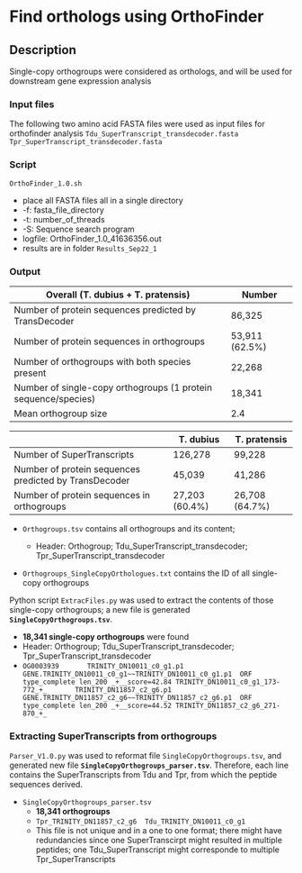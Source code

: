 # Find orthologs using OrthoFinder
## Description
Single-copy orthogroups were considered as orthologs, and will be used for downstream gene expression analysis
### Input files
The following two amino acid FASTA files were used as input files for orthofinder analysis
`Tdu_SuperTranscript_transdecoder.fasta`
`Tpr_SuperTranscript_transdecoder.fasta`
### Script
`OrthoFinder_1.0.sh`
- place all FASTA files all in a single directory
- -f: fasta_file_directory
- -t: number_of_threads
- -S: Sequence search program
- logfile: OrthoFinder_1.0_41636356.out
- results are in folder `Results_Sep22_1`

### Output
| Overall (T. dubius + T. pratensis) | Number |
| --- | --- |
| Number of protein sequences predicted by TransDecoder | 86,325 |
| Number of protein sequences in orthogroups | 53,911 (62.5%) |
| Number of orthogroups with both species present | 22,268 |
| Number of single-copy orthogroups (1 protein sequence/species) | 18,341 |
| Mean orthogroup size | 2.4 |

| | T. dubius | T. pratensis |
| --- | --- | --- |
| Number of SuperTranscripts | 126,278 | 99,228 |
| Number of protein sequences predicted by TransDecoder | 45,039 | 41,286 |
| Number of protein sequences in orthogroups | 27,203 (60.4%) | 26,708 (64.7%) |

- `Orthogroups.tsv` contains all orthogroups and its content;

  - Header: Orthogroup; Tdu_SuperTranscript_transdecoder; Tpr_SuperTranscript_transdecoder
- `Orthogroups_SingleCopyOrthologues.txt` contains the ID of all single-copy orthogroups

Python script `ExtracFiles.py` was used to extract the contents of those single-copy orthogroups; a new file is generated **`SingleCopyOrthogroups.tsv`**.
- **18,341 single-copy orthogroups** were found
- Header: Orthogroup; Tdu_SuperTranscript_transdecoder; Tpr_SuperTranscript_transdecoder
- `OG0003939       TRINITY_DN10011_c0_g1.p1 GENE.TRINITY_DN10011_c0_g1~~TRINITY_DN10011_c0_g1.p1  ORF type_complete len_200 _+__score=42.84 TRINITY_DN10011_c0_g1_173-772_+_       TRINITY_DN11857_c2_g6.p1 GENE.TRINITY_DN11857_c2_g6~~TRINITY_DN11857_c2_g6.p1  ORF type_complete len_200 _+__score=44.52 TRINITY_DN11857_c2_g6_271-870_+_`

### Extracting SuperTranscripts from orthogroups
`Parser_V1.0.py` was used to reformat file `SingleCopyOrthogroups.tsv`, and generated new file **`SingleCopyOrthogroups_parser.tsv`**. Therefore, each line contains the SuperTranscripts from Tdu and Tpr, from which the peptide sequences derived.
- `SingleCopyOrthogroups_parser.tsv`
  - **18,341 orthogroups**
  - `Tpr_TRINITY_DN11857_c2_g6	Tdu_TRINITY_DN10011_c0_g1`
  - This file is not unique and in a one to one format; there might have redundancies since one SuperTranscirpt might resulted in multiple peptides; one Tdu_SuperTranscript might corresponde to multiple Tpr_SuperTranscripts
